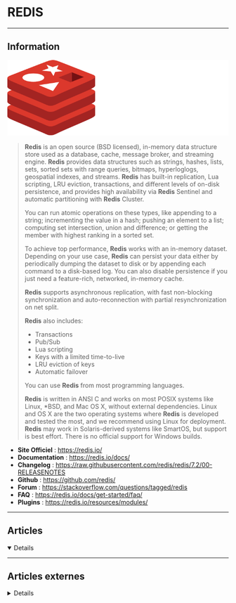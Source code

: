 # REDIS
----

## <i class="fa-solid fa-hashtag"></i> Information

![Logo](../../_media/bdd/redis/redis_logo.svg ':size=250 :no-zoom')


> <i class="fa-solid fa-quote-left"></i> **Redis** is an open source (BSD licensed), in-memory data structure store used as a database, cache, message broker, and streaming engine. **Redis** provides data structures such as strings, hashes, lists, sets, sorted sets with range queries, bitmaps, hyperloglogs, geospatial indexes, and streams. **Redis** has built-in replication, Lua scripting, LRU eviction, transactions, and different levels of on-disk persistence, and provides high availability via **Redis** Sentinel and automatic partitioning with **Redis** Cluster.
>
> You can run atomic operations on these types, like appending to a string; incrementing the value in a hash; pushing an element to a list; computing set intersection, union and difference; or getting the member with highest ranking in a sorted set.
>
> To achieve top performance, **Redis** works with an in-memory dataset. Depending on your use case, **Redis** can persist your data either by periodically dumping the dataset to disk or by appending each command to a disk-based log. You can also disable persistence if you just need a feature-rich, networked, in-memory cache.
>
> **Redis** supports asynchronous replication, with fast non-blocking synchronization and auto-reconnection with partial resynchronization on net split.
>
> **Redis** also includes:
>
> - Transactions
> - Pub/Sub
> - Lua scripting
> - Keys with a limited time-to-live
> - LRU eviction of keys
> - Automatic failover
>
> You can use **Redis** from most programming languages.
>
> **Redis** is written in ANSI C and works on most POSIX systems like Linux, *BSD, and Mac OS X, without external dependencies. Linux and OS X are the two operating systems where **Redis** is developed and tested the most, and we recommend using Linux for deployment. **Redis** may work in Solaris-derived systems like SmartOS, but support is best effort. There is no official support for Windows builds. <i class="fa-solid fa-quote-left fa-rotate-180"></i>


- <i class="fa-solid fa-globe"></i> **Site Officiel** : https://redis.io/
- <i class="fa-solid fa-book"></i> **Documentation** : https://redis.io/docs/
- <i class="fa-solid fa-file-circle-question"></i> **Changelog** : https://raw.githubusercontent.com/redis/redis/7.2/00-RELEASENOTES
- <i class="fa-brands fa-github"></i> **Github** : https://github.com/redis/
- <i class="fas fa-comments"></i> **Forum** : https://stackoverflow.com/questions/tagged/redis
- <i class="far fa-question-circle"></i> **FAQ** : https://redis.io/docs/get-started/faq/
- <i class="fas fa-tools"></i> **Plugins** : https://redis.io/resources/modules/ 

---

## <i class="fa-regular fa-newspaper"></i> Articles

<details open>

</details>

---

## <i class="fa-solid fa-glasses"></i> Articles externes

<details>

- [6 Crucial Redis Monitoring Metrics You Need To Watch](https://scalegrid.io/blog/6-crucial-redis-monitoring-metrics/)
- [Active-Active, Redis on Flash, Replication, and Clustering [Videos]](https://dzone.com/articles/active-active-redis-on-flash-replication-and-clust)
- [An Introduction to Redis-ML (Part 6)](https://dzone.com/articles/an-introduction-to-redis-ml-part-6)
- [An Introduction to Redis, the In-Memory Data Structure Store](https://www.opensourceforu.com/2021/03/an-introduction-to-redis-the-in-memory-data-structure-store/)
- [Best Practices for Azure Redis](https://gist.github.com/JonCole/925630df72be1351b21440625ff2671f)
- [Build your first Redis Hello World application in Python](https://opensource.com/article/18/4/how-build-hello-redis-with-python)
- [Caching in Hibernate With Redis](https://dzone.com/articles/caching-in-hibernate-with-redis)
- [Comment gérer les sets triés dans Redis](https://www.digitalocean.com/community/cheatsheets/how-to-manage-sorted-sets-in-redis-fr)
- [Comment installer et sécuriser Redis sur Ubuntu 20.04 [Démarrage rapide]](https://www.digitalocean.com/community/tutorials/how-to-install-and-secure-redis-on-ubuntu-20-04-quickstart-fr)
- [Comment installer et sécuriser Redis sur Ubuntu 20.04](https://www.digitalocean.com/community/tutorials/how-to-install-and-secure-redis-on-ubuntu-20-04-fr)
- [Comment migrer les données Redis avec réplication sur Ubuntu 18.04](https://www.digitalocean.com/community/tutorials/how-to-migrate-redis-data-with-replication-ubuntu-18-04-fr)
- [Deploying Redis with the ELK Stack](https://logz.io/blog/deploying-redis-elk/)
- [GESTION DE BASE DE DONNÉES : FOCUS SUR REDIS, SYSTÈME OPEN SOURCE](https://blog.d2si.io/2019/04/23/base-de-donnees-redis/)
- [Getting Started With Redis and PHP for Quick Data Storage](https://www.makeuseof.com/getting-started-with-redis-and-php-for-quick-data-storage/)
- [Haute Disponibilité avec Redis](https://blogduyax.madyanne.fr/2014/haute-disponibilite-avec-redis/)
- [High-Availability with Redis Sentinels: Connecting to Redis Master/Slave Sets](https://scalegrid.io/blog/high-availability-with-redis-sentinels-connecting-to-redis-masterslave-sets/)
- [How To Analyze Managed Redis Database Statistics Using the Elastic Stack on Ubuntu 18.04](https://www.digitalocean.com/community/tutorials/how-to-analyze-managed-redis-database-statistics-using-the-elastic-stack-on-ubuntu-18-04)
- [How to Benchmark the Performance of a Redis Server on Ubuntu 18.04](https://www.digitalocean.com/community/tutorials/how-to-perform-redis-benchmark-tests)
- [How To Change Redis's Configuration from the Command Line](https://www.digitalocean.com/community/cheatsheets/how-to-change-redis-configuration?status=moved_permanently)
- [How To Connect to a Managed Redis Instance over TLS with Stunnel and redis-cli](https://www.digitalocean.com/community/tutorials/how-to-connect-to-managed-redis-over-tls-with-stunnel-and-redis-cli)
- [How To Connect to a Redis Database](https://www.digitalocean.com/community/cheatsheets/how-to-connect-to-a-redis-database?status=moved_permanently)
- [How To Expire Keys in Redis](https://www.digitalocean.com/community/cheatsheets/how-to-expire-keys-in-redis?status=moved_permanently)
- [How to flush Redis cache and delete everything using the CLI](https://www.cyberciti.biz/faq/how-to-flush-redis-cache-and-delete-everything-using-the-cli/)
- [How to inspect Redis internals using UNIX socket and Python script](https://blog.sleeplessbeastie.eu/2019/05/01/how-to-inspect-redis-internals-using-unix-socket-and-python-script/)
- [How To Install and Configure Redis on CentOS 7](https://linuxize.com/post/how-to-install-and-configure-redis-on-centos-7/)
- [How to Install and Configure Redis on CentOS 8](https://linuxize.com/post/how-to-install-and-configure-redis-on-centos-8/)
- [How To Install and Configure Redis on Debian 10 Linux](https://linuxize.com/post/how-to-install-and-configure-redis-on-debian-10/)
- [How To Install and Configure Redis on Debian 9](https://linuxize.com/post/how-to-install-and-configure-redis-on-debian-9/)
- [How To Install and Configure Redis on Ubuntu 18.04](https://linuxize.com/post/how-to-install-and-configure-redis-on-ubuntu-18-04/)
- [How to Install and Configure Redis on Ubuntu 20.04](https://linuxize.com/post/how-to-install-and-configure-redis-on-ubuntu-20-04/)
- [How to Install and Secure Redis in Centos7](https://www.digitalocean.com/community/tutorials/how-to-install-secure-redis-centos-7)
- [How to Install and Secure Redis on CentOS 7](https://www.howtoforge.com/how-to-install-and-secure-redis-on-centos-7/)
- [How To Install and Secure Redis on CentOS 8](https://www.digitalocean.com/community/tutorials/how-to-install-and-secure-redis-on-centos-8)
- [How To Install and Secure Redis on Debian 10](https://www.digitalocean.com/community/tutorials/how-to-install-and-secure-redis-on-debian-10)
- [How To Install and Secure Redis on Debian 9](https://www.digitalocean.com/community/tutorials/how-to-install-and-secure-redis-on-debian-9)
- [How to Install and Secure Redis on Ubuntu 18.04 LTS](https://www.howtoforge.com/how-to-install-and-secure-redis-on-ubuntu-18-04/)
- [How To Install and Secure Redis on Ubuntu 18.04](https://www.digitalocean.com/community/tutorials/how-to-install-and-secure-redis-on-ubuntu-18-04)
- [How To Install and Secure Redis on Ubuntu 20.04 [Quickstart]](https://www.digitalocean.com/community/tutorials/how-to-install-and-secure-redis-on-ubuntu-20-04-quickstart)
- [How To Install and Secure Redis on Ubuntu 20.04](https://www.digitalocean.com/community/tutorials/how-to-install-and-secure-redis-on-ubuntu-20-04)
- [How to Install and Use Redis on Linux Mint](https://linuxhint.com/install_redis_linux_mint/)
- [How To Install Redis from Source on Ubuntu 18.04](https://www.digitalocean.com/community/tutorials/how-to-install-redis-from-source-on-ubuntu-18-04)
- [How to Install Redis in RHEL 8](https://www.tecmint.com/install-redis-in-rhel-8/)
- [How to Install Redis on CentOS 7](https://www.tecmint.com/install-redis-on-centos-7/)
- [How to Install Redis on CentOS 8](https://linuxhint.com/install-redis-centos/)
- [How To Install Redis on Ubuntu 18.04](https://www.rosehosting.com/blog/how-to-install-redis-on-ubuntu-18-04/)
- [How to Install Redis on Ubuntu](https://www.tecmint.com/install-redis-on-ubuntu/)
- [How to Install Redis Server on CentOS 8 / RHEL 8](https://www.linuxtechi.com/install-redis-server-on-centos-8-rhel-8/)
- [How to Install Redis Server on CentOS 8](https://www.howtoforge.com/how-to-install-redis-server-on-centos-8/)
- [How to install Redis server on Ubuntu Linux 16.04](https://www.cyberciti.biz/faq/how-to-install-redis-server-on-ubuntu-linux-16-04/)
- [How To Manage a Redis Database](https://www.digitalocean.com/community/tutorial_series/how-to-manage-a-redis-database)
- [How To Manage Hashes in Redis](https://www.digitalocean.com/community/cheatsheets/how-to-manage-hashes-in-redis?status=moved_permanently)
- [How To Manage Lists in Redis](https://www.digitalocean.com/community/cheatsheets/how-to-manage-lists-in-redis?status=moved_permanently)
- [How To Manage Redis Databases and Keys](https://www.digitalocean.com/community/cheatsheets/how-to-manage-redis-databases-and-keys?status=moved_permanently)
- [How To Manage Replicas and Clients in Redis](https://www.digitalocean.com/community/cheatsheets/how-to-manage-replicas-and-clients-in-redis?status=moved_permanently)
- [How To Manage Sets in Redis](https://www.digitalocean.com/community/cheatsheets/how-to-manage-sets-in-redis?status=moved_permanently)
- [How To Manage Sorted Sets in Redis](https://www.digitalocean.com/community/cheatsheets/how-to-manage-sorted-sets-in-redis)
- [How To Manage Strings in Redis](https://www.digitalocean.com/community/cheatsheets/how-to-manage-strings-in-redis?status=moved_permanently)
- [How To Migrate Redis Data with Replication on Ubuntu 18.04](https://www.digitalocean.com/community/tutorials/how-to-migrate-redis-data-with-replication-ubuntu-18-04)
- [How to Quickly Create and Easily Configure a Local Redis Cluster](https://dzone.com/articles/quickly-create-and-configure-a-local-redis-cluster)
- [How To Run Transactions in Redis](https://www.digitalocean.com/community/cheatsheets/how-to-run-transactions-in-redis?status=moved_permanently)
- [How To Set Up Redis as a Cache for MySQL with PHP on Ubuntu 20.04](https://www.digitalocean.com/community/tutorials/how-to-set-up-redis-as-a-cache-for-mysql-with-php-on-ubuntu-20-04)
- [How to Setup a Redis Cluster in CentOS 8 – Part 3](https://www.tecmint.com/setup-redis-cluster-in-centos-8/)
- [How to Setup Redis For High Availability with Sentinel in CentOS 8 – Part 2](https://www.tecmint.com/setup-redis-high-availability-with-sentinel-in-centos-8/)
- [How to Setup Redis Replication (with Cluster-Mode Disabled) in CentOS 8 – Part 1](https://www.tecmint.com/setup-redis-replication-in-centos-8/)
- [How To Troubleshoot Issues in Redis](https://www.digitalocean.com/community/cheatsheets/how-to-troubleshoot-issues-in-redis?status=moved_permanently)
- [How to Use Redis Streams in Your Apps](https://dzone.com/articles/how-to-use-redis-streams-in-your-apps)
- [Install and Configure Redis Server on RHEL 8 / CentOS 8](https://computingforgeeks.com/install-and-configure-redis-server-on-rhel-8-centos-8/)
- [Install and Configure Redis Server on RHEL 8 / CentOS 8](https://computingforgeeks.com/install-and-configure-redis-server-on-rhel-8-centos-8/)
- [Install and Secure Redis Server on Debian 10](https://www.howtoforge.com/install-and-secure-redis-server-on-debian-10/)
- [La « Commons Clause » de Redis : une mauvaise réponse à de vraies questions ?](https://scinfolex.com/2018/08/26/la-commons-clause-de-redis-une-mauvaise-reponse-a-de-vraies-questions/)
- [Logging Redis with ELK and Logz.io](https://logz.io/blog/logging-redis-with-elk-and-logz-io/)
- [Mastering RediSearch (Part 1)](https://dzone.com/articles/mastering-redisearch-part-1)
- [Migrate Redis Keys Without RDB Files](http://kvz.io/blog/2013/04/16/migrate-redis-data-without-filesystem-access/)
- [Redis Enterprise Kubernetes Release on Pivotal Container Service?](https://dzone.com/articles/redis-enterprise-kubernetes-release-on-pivotal-con)
- [Redis Hotspot Key Discovery and Common Solutions](https://dzone.com/articles/redis-hotspot-key-discovery-and-common-solutions)
- [Redis vs. Memcached: 2021 Comparison](https://dzone.com/articles/redis-vs-memcached-2021-comparison)
- [Redis-stat ou comment monitorer Redis simplement](https://www.dadall.info/article589/redis-stat-ou-comment-monitorer-redis-simplement)
- [Redistop : un outil pour observer votre instance Redis en temps réel](https://bearstech.com/societe/blog/redistop/)
- [Running Out of RAM on Redis? No More OOM With Hybrid Memory (RAM and Flash)](https://dzone.com/articles/hybrid-memory-using-ram-amp-flash-in-redis)
- [Sous le capot de Redis](https://blog.zenika.com/2019/02/25/sous-le-capot-de-redis/)
- [The Effects of Redis SCAN on Performance and How KeyDB Improved It](https://dzone.com/articles/the-effects-of-redis-scan-on-performance-and-how-k)
- [The Top 6 Free Redis Memory Analysis Tools](https://medium.com/@kristi.anderson/the-top-6-free-redis-memory-analysis-tools-7fb4606aeb7e)
- [UNLINK: Speed Up Your Applications in Redis Labs](https://dzone.com/articles/unlink-speed-up-your-applications-in-redis-labs)
- [What is Redis?](https://www.digitalocean.com/community/tutorials/what-is-redis)


</details>